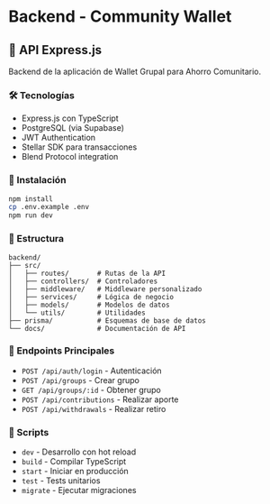 # Backend - Community Wallet

## 🔧 API Express.js

Backend de la aplicación de Wallet Grupal para Ahorro Comunitario.

### 🛠️ Tecnologías

- Express.js con TypeScript
- PostgreSQL (via Supabase)
- JWT Authentication
- Stellar SDK para transacciones
- Blend Protocol integration

### 🚀 Instalación

```bash
npm install
cp .env.example .env
npm run dev
```

### 📁 Estructura

```
backend/
├── src/
│   ├── routes/       # Rutas de la API
│   ├── controllers/  # Controladores
│   ├── middleware/   # Middleware personalizado
│   ├── services/     # Lógica de negocio
│   ├── models/       # Modelos de datos
│   └── utils/        # Utilidades
├── prisma/           # Esquemas de base de datos
└── docs/             # Documentación de API
```

### 🔗 Endpoints Principales

- `POST /api/auth/login` - Autenticación
- `POST /api/groups` - Crear grupo
- `GET /api/groups/:id` - Obtener grupo
- `POST /api/contributions` - Realizar aporte
- `POST /api/withdrawals` - Realizar retiro

### 🔧 Scripts

- `dev` - Desarrollo con hot reload
- `build` - Compilar TypeScript
- `start` - Iniciar en producción
- `test` - Tests unitarios
- `migrate` - Ejecutar migraciones
